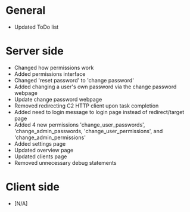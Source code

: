 # **General**

+ Updated ToDo list

# **Server side**

+ Changed how permissions work
+ Added permissions interface
+ Changed 'reset password' to 'change password'
+ Added changing a user's own password via the change password webpage
+ Update change password webpage
+ Removed redirecting C2 HTTP client upon task completion
+ Added need to login message to login page instead of redirect/target page
+ Added 4 new permissions 'change_user_passwords', 'change_admin_passwords, 'change_user_permissions', and 'change_admin_permissions'
+ Added settings page
+ Updated overview page
+ Updated clients page
+ Removed unnecessary debug statements

# **Client side**

+ [N/A]
